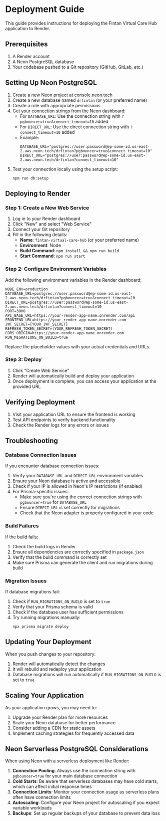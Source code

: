 # Deployment Guide

This guide provides instructions for deploying the Fintan Virtual Care Hub application to Render.

## Prerequisites

1. A Render account
2. A Neon PostgreSQL database
3. Your codebase pushed to a Git repository (GitHub, GitLab, etc.)

## Setting Up Neon PostgreSQL

1. Create a new Neon project at [console.neon.tech](https://console.neon.tech)
2. Create a new database named `drfintan` (or your preferred name)
3. Create a role with appropriate permissions
4. Get your connection strings from the Neon dashboard:
   - For `DATABASE_URL`: Use the connection string with `?pgbouncer=true&connect_timeout=10` added
   - For `DIRECT_URL`: Use the direct connection string with `?connect_timeout=10` added
   - Example:
     ```
     DATABASE_URL="postgres://user:password@ep-some-id.us-east-2.aws.neon.tech/drfintan?pgbouncer=true&connect_timeout=10"
     DIRECT_URL="postgres://user:password@ep-some-id.us-east-2.aws.neon.tech/drfintan?connect_timeout=10"
     ```
5. Test your connection locally using the setup script:
   ```
   npm run db:setup
   ```

## Deploying to Render

### Step 1: Create a New Web Service

1. Log in to your Render dashboard
2. Click "New" and select "Web Service"
3. Connect your Git repository
4. Fill in the following details:
   - **Name**: `fintan-virtual-care-hub` (or your preferred name)
   - **Environment**: Node
   - **Build Command**: `npm install && npm run build`
   - **Start Command**: `npm run start`

### Step 2: Configure Environment Variables

Add the following environment variables in the Render dashboard:

```
NODE_ENV=production
DATABASE_URL=postgres://user:password@ep-some-id.us-east-2.aws.neon.tech/drfintan?pgbouncer=true&connect_timeout=10
DIRECT_URL=postgres://user:password@ep-some-id.us-east-2.aws.neon.tech/drfintan?connect_timeout=10
PORT=3000
API_BASE_URL=https://your-render-app-name.onrender.com/api
FRONTEND_URL=https://your-render-app-name.onrender.com
JWT_SECRET=[YOUR_JWT_SECRET]
REFRESH_TOKEN_SECRET=[YOUR_REFRESH_TOKEN_SECRET]
CORS_ORIGIN=https://your-render-app-name.onrender.com
RUN_MIGRATIONS_ON_BUILD=true
```

Replace the placeholder values with your actual credentials and URLs.

### Step 3: Deploy

1. Click "Create Web Service"
2. Render will automatically build and deploy your application
3. Once deployment is complete, you can access your application at the provided URL

## Verifying Deployment

1. Visit your application URL to ensure the frontend is working
2. Test API endpoints to verify backend functionality
3. Check the Render logs for any errors or issues

## Troubleshooting

### Database Connection Issues

If you encounter database connection issues:

1. Verify your `DATABASE_URL` and `DIRECT_URL` environment variables
2. Ensure your Neon database is active and accessible
3. Check if your IP is allowed in Neon's IP restrictions (if enabled)
4. For Prisma-specific issues:
   - Make sure you're using the correct connection strings with `pgbouncer=true` for `DATABASE_URL`
   - Ensure `DIRECT_URL` is set correctly for migrations
   - Check that the Neon adapter is properly configured in your code

### Build Failures

If the build fails:

1. Check the build logs in Render
2. Ensure all dependencies are correctly specified in `package.json`
3. Verify that the build command is correctly set
4. Make sure Prisma can generate the client and run migrations during build

### Migration Issues

If database migrations fail:

1. Check if `RUN_MIGRATIONS_ON_BUILD` is set to `true`
2. Verify that your Prisma schema is valid
3. Check if the database user has sufficient permissions
4. Try running migrations manually:
   ```
   npx prisma migrate deploy
   ```

## Updating Your Deployment

When you push changes to your repository:

1. Render will automatically detect the changes
2. It will rebuild and redeploy your application
3. Database migrations will run automatically if `RUN_MIGRATIONS_ON_BUILD` is set to `true`

## Scaling Your Application

As your application grows, you may need to:

1. Upgrade your Render plan for more resources
2. Scale your Neon database for better performance
3. Consider adding a CDN for static assets
4. Implement caching strategies for frequently accessed data

## Neon Serverless PostgreSQL Considerations

When using Neon with a serverless deployment like Render:

1. **Connection Pooling**: Always use the connection string with `pgbouncer=true` for your main database connection
2. **Cold Starts**: Be aware that serverless databases may have cold starts, which can affect initial response times
3. **Connection Limits**: Monitor your connection usage as serverless plans often have connection limits
4. **Autoscaling**: Configure your Neon project for autoscaling if you expect variable workloads
5. **Backups**: Set up regular backups of your database to prevent data loss

